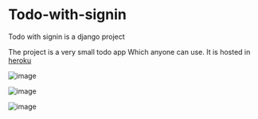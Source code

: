 # Todo-with-signin
Todo with signin is a django project

The project is a very small todo app Which anyone can use.
It is hosted in [heroku](https://todowithsign.herokuapp.com/)

![image](https://user-images.githubusercontent.com/81758774/160616655-5f0cc882-ec5a-4f3a-b9db-d56e695ce928.png)

![image](https://user-images.githubusercontent.com/81758774/160617620-7d4b8699-630e-4e41-861f-5488f957dd1e.png)


![image](https://user-images.githubusercontent.com/81758774/160617501-ccd99772-27a0-46bb-8cbc-4a52f9fb8b37.png)
